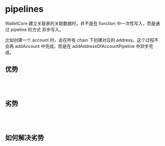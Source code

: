 # pipelines

WalletCore 建立关联表的关联数据时，并不是在 function 中一次性写入，而是通过 pipeline 的方式 异步写入。

比如创建一个 account 时，会在所有 chain 下创建对应的 address。这个过程不会再 addAccount 中完成，而是在 addAddressOfAccountPipeline 中异步完成。

## 优势

<br />
<br />

## 劣势

<br />
<br />

## 如何解决劣势